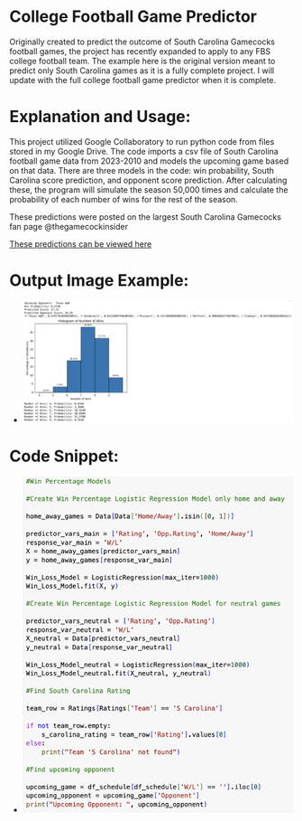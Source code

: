 # College Football Game Predictor

Originally created to predict the outcome of South Carolina Gamecocks football games, the project has recently expanded to apply to any FBS college football team. The example here is the original version meant to predict only South Carolina games as it is a fully complete project. I will update with the full college football game predictor when it is complete.

# Explanation and Usage:

This project utilized Google Collaboratory to run python code from files stored in my Google Drive. The code imports a csv file of South Carolina football game data from 2023-2010 and models the upcoming game based on that data. There are three models in the code: win probability, South Carolina score prediction, and opponent score prediction. After calculating these, the program will simulate the season 50,000 times and calculate the probability of each number of wins for the rest of the season.

These predictions were posted on the largest South Carolina Gamecocks fan page @thegamecockinsider

[These predictions can be viewed here](https://www.instagram.com/thegamecockinsider/)

# Output Image Example:

- ![South Carolina Game Predictor Example](../assets/SC%20Pred%20Example.png)

# Code Snippet:

- ![South Carolina Game Predictor Example](../assets/SC%20Pred%20Snippet.png)
